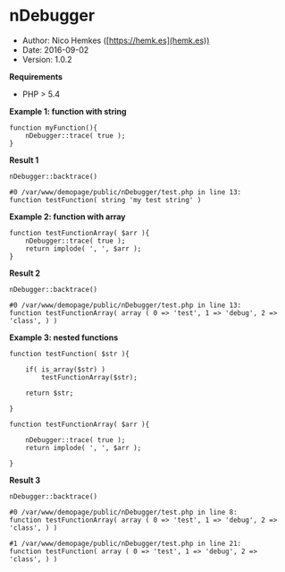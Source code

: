 # nDebugger

* Author: Nico Hemkes ([https://hemk.es](hemk.es))
* Date: 2016-09-02
* Version: 1.0.2

**Requirements**

* PHP > 5.4

**Example 1: function with string**

```
function myFunction(){
    nDebugger::trace( true );
}
```

**Result 1**

```
nDebugger::backtrace()

#0 /var/www/demopage/public/nDebugger/test.php in line 13:
function testFunction( string 'my test string' )
```

**Example 2: function with array**

```
function testFunctionArray( $arr ){
	nDebugger::trace( true );
	return implode( ', ', $arr );
}
```

**Result 2**

```
nDebugger::backtrace()

#0 /var/www/demopage/public/nDebugger/test.php in line 13:
function testFunctionArray( array ( 0 => 'test', 1 => 'debug', 2 => 'class', ) )
```
**Example 3: nested functions**

```
function testFunction( $str ){

	if( is_array($str) )
		testFunctionArray($str);

	return $str;

}

function testFunctionArray( $arr ){

	nDebugger::trace( true );
	return implode( ', ', $arr );

}
```

**Result 3**

```
nDebugger::backtrace()

#0 /var/www/demopage/public/nDebugger/test.php in line 8:
function testFunctionArray( array ( 0 => 'test', 1 => 'debug', 2 => 'class', ) )

#1 /var/www/demopage/public/nDebugger/test.php in line 21:
function testFunction( array ( 0 => 'test', 1 => 'debug', 2 => 'class', ) )
```
